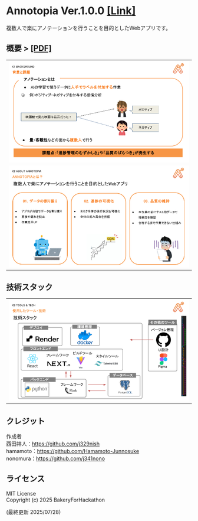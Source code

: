 # Annotopia Ver.1.0.0 [[Link]](https://myapp-frontend-hdbq.onrender.com/)

複数人で楽にアノテーションを行うことを目的としたWebアプリです。

## 概要 > [[PDF]](./detail.pdf)
<table align=center>
  <tr>
    <td>
      <img width=500px src="./docs/4.png">
    </td>
  </tr>
  <tr>
    <td>
      <img width=500px src="./docs/6.png">
    </td>
  </tr>
</table>

## 技術スタック
<table align=center>
  <tr>
    <td>
      <img width=500px src="./docs/8.png">
    </td>
  </tr>
</table>

## クレジット
作成者<br>
西田祥人：https://github.com/j329nish<br>
hamamoto：https://github.com/Hamamoto-Junnosuke<br>
nonomura：https://github.com/j341nono<br>

## ライセンス
MIT License<br>
Copyright (c) 2025 BakeryForHackathon

(最終更新 2025/07/28)